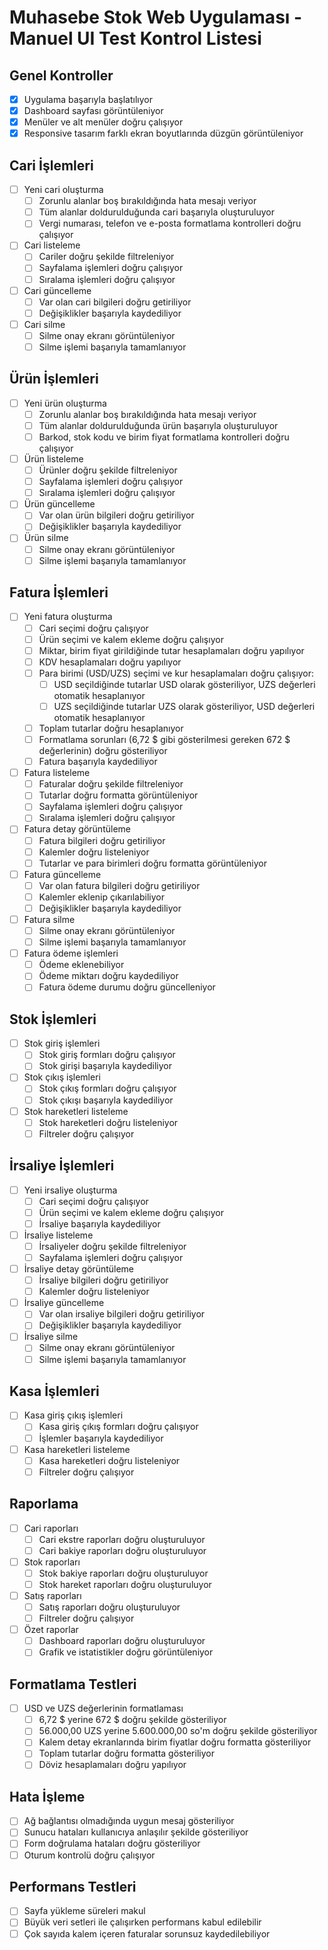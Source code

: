 # Muhasebe Stok Web Uygulaması - Manuel UI Test Kontrol Listesi

## Genel Kontroller
- [x] Uygulama başarıyla başlatılıyor
- [x] Dashboard sayfası görüntüleniyor
- [x] Menüler ve alt menüler doğru çalışıyor
- [x] Responsive tasarım farklı ekran boyutlarında düzgün görüntüleniyor

## Cari İşlemleri
- [ ] Yeni cari oluşturma
  - [ ] Zorunlu alanlar boş bırakıldığında hata mesajı veriyor
  - [ ] Tüm alanlar doldurulduğunda cari başarıyla oluşturuluyor
  - [ ] Vergi numarası, telefon ve e-posta formatlama kontrolleri doğru çalışıyor
- [ ] Cari listeleme
  - [ ] Cariler doğru şekilde filtreleniyor
  - [ ] Sayfalama işlemleri doğru çalışıyor
  - [ ] Sıralama işlemleri doğru çalışıyor
- [ ] Cari güncelleme
  - [ ] Var olan cari bilgileri doğru getiriliyor
  - [ ] Değişiklikler başarıyla kaydediliyor
- [ ] Cari silme
  - [ ] Silme onay ekranı görüntüleniyor
  - [ ] Silme işlemi başarıyla tamamlanıyor

## Ürün İşlemleri
- [ ] Yeni ürün oluşturma
  - [ ] Zorunlu alanlar boş bırakıldığında hata mesajı veriyor
  - [ ] Tüm alanlar doldurulduğunda ürün başarıyla oluşturuluyor
  - [ ] Barkod, stok kodu ve birim fiyat formatlama kontrolleri doğru çalışıyor
- [ ] Ürün listeleme
  - [ ] Ürünler doğru şekilde filtreleniyor
  - [ ] Sayfalama işlemleri doğru çalışıyor
  - [ ] Sıralama işlemleri doğru çalışıyor
- [ ] Ürün güncelleme
  - [ ] Var olan ürün bilgileri doğru getiriliyor
  - [ ] Değişiklikler başarıyla kaydediliyor
- [ ] Ürün silme
  - [ ] Silme onay ekranı görüntüleniyor
  - [ ] Silme işlemi başarıyla tamamlanıyor

## Fatura İşlemleri
- [ ] Yeni fatura oluşturma
  - [ ] Cari seçimi doğru çalışıyor
  - [ ] Ürün seçimi ve kalem ekleme doğru çalışıyor
  - [ ] Miktar, birim fiyat girildiğinde tutar hesaplamaları doğru yapılıyor
  - [ ] KDV hesaplamaları doğru yapılıyor
  - [ ] Para birimi (USD/UZS) seçimi ve kur hesaplamaları doğru çalışıyor:
     - [ ] USD seçildiğinde tutarlar USD olarak gösteriliyor, UZS değerleri otomatik hesaplanıyor
     - [ ] UZS seçildiğinde tutarlar UZS olarak gösteriliyor, USD değerleri otomatik hesaplanıyor
  - [ ] Toplam tutarlar doğru hesaplanıyor
  - [ ] Formatlama sorunları (6,72 $ gibi gösterilmesi gereken 672 $ değerlerinin) doğru gösteriliyor
  - [ ] Fatura başarıyla kaydediliyor
- [ ] Fatura listeleme
  - [ ] Faturalar doğru şekilde filtreleniyor
  - [ ] Tutarlar doğru formatta görüntüleniyor
  - [ ] Sayfalama işlemleri doğru çalışıyor
  - [ ] Sıralama işlemleri doğru çalışıyor
- [ ] Fatura detay görüntüleme
  - [ ] Fatura bilgileri doğru getiriliyor
  - [ ] Kalemler doğru listeleniyor
  - [ ] Tutarlar ve para birimleri doğru formatta görüntüleniyor
- [ ] Fatura güncelleme
  - [ ] Var olan fatura bilgileri doğru getiriliyor
  - [ ] Kalemler eklenip çıkarılabiliyor
  - [ ] Değişiklikler başarıyla kaydediliyor
- [ ] Fatura silme
  - [ ] Silme onay ekranı görüntüleniyor
  - [ ] Silme işlemi başarıyla tamamlanıyor
- [ ] Fatura ödeme işlemleri
  - [ ] Ödeme eklenebiliyor
  - [ ] Ödeme miktarı doğru kaydediliyor
  - [ ] Fatura ödeme durumu doğru güncelleniyor

## Stok İşlemleri
- [ ] Stok giriş işlemleri
  - [ ] Stok giriş formları doğru çalışıyor
  - [ ] Stok girişi başarıyla kaydediliyor
- [ ] Stok çıkış işlemleri
  - [ ] Stok çıkış formları doğru çalışıyor
  - [ ] Stok çıkışı başarıyla kaydediliyor
- [ ] Stok hareketleri listeleme
  - [ ] Stok hareketleri doğru listeleniyor
  - [ ] Filtreler doğru çalışıyor

## İrsaliye İşlemleri
- [ ] Yeni irsaliye oluşturma
  - [ ] Cari seçimi doğru çalışıyor
  - [ ] Ürün seçimi ve kalem ekleme doğru çalışıyor
  - [ ] İrsaliye başarıyla kaydediliyor
- [ ] İrsaliye listeleme
  - [ ] İrsaliyeler doğru şekilde filtreleniyor
  - [ ] Sayfalama işlemleri doğru çalışıyor
- [ ] İrsaliye detay görüntüleme
  - [ ] İrsaliye bilgileri doğru getiriliyor
  - [ ] Kalemler doğru listeleniyor
- [ ] İrsaliye güncelleme
  - [ ] Var olan irsaliye bilgileri doğru getiriliyor
  - [ ] Değişiklikler başarıyla kaydediliyor
- [ ] İrsaliye silme
  - [ ] Silme onay ekranı görüntüleniyor
  - [ ] Silme işlemi başarıyla tamamlanıyor

## Kasa İşlemleri
- [ ] Kasa giriş çıkış işlemleri
  - [ ] Kasa giriş çıkış formları doğru çalışıyor
  - [ ] İşlemler başarıyla kaydediliyor
- [ ] Kasa hareketleri listeleme
  - [ ] Kasa hareketleri doğru listeleniyor
  - [ ] Filtreler doğru çalışıyor

## Raporlama
- [ ] Cari raporları
  - [ ] Cari ekstre raporları doğru oluşturuluyor
  - [ ] Cari bakiye raporları doğru oluşturuluyor
- [ ] Stok raporları
  - [ ] Stok bakiye raporları doğru oluşturuluyor
  - [ ] Stok hareket raporları doğru oluşturuluyor
- [ ] Satış raporları
  - [ ] Satış raporları doğru oluşturuluyor
  - [ ] Filtreler doğru çalışıyor
- [ ] Özet raporlar
  - [ ] Dashboard raporları doğru oluşturuluyor
  - [ ] Grafik ve istatistikler doğru görüntüleniyor

## Formatlama Testleri
- [ ] USD ve UZS değerlerinin formatlaması
  - [ ] 6,72 $ yerine 672 $ doğru şekilde gösteriliyor
  - [ ] 56.000,00 UZS yerine 5.600.000,00 so'm doğru şekilde gösteriliyor
  - [ ] Kalem detay ekranlarında birim fiyatlar doğru formatta gösteriliyor
  - [ ] Toplam tutarlar doğru formatta gösteriliyor
  - [ ] Döviz hesaplamaları doğru yapılıyor

## Hata İşleme
- [ ] Ağ bağlantısı olmadığında uygun mesaj gösteriliyor
- [ ] Sunucu hataları kullanıcıya anlaşılır şekilde gösteriliyor
- [ ] Form doğrulama hataları doğru gösteriliyor
- [ ] Oturum kontrolü doğru çalışıyor

## Performans Testleri
- [ ] Sayfa yükleme süreleri makul
- [ ] Büyük veri setleri ile çalışırken performans kabul edilebilir
- [ ] Çok sayıda kalem içeren faturalar sorunsuz kaydedilebiliyor 